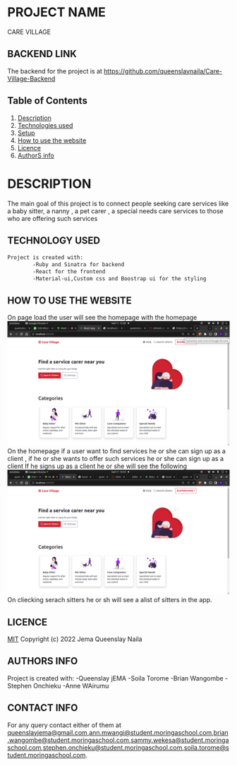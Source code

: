 # PROJECT NAME

CARE VILLAGE
## BACKEND LINK
The backend for the project is at https://github.com/queenslaynaila/Care-Village-Backend

## Table of Contents

1. [Description](#description)
2. [Technologies used](#technology-used)
3. [Setup](#setup)
4. [How to use the website](#how-to-use-the-website)
5. [Licence](#licence)
6. [AuthorS info](#authorS-info)
 

# DESCRIPTION

 The main goal of this project is to connect people seeking care services like a baby sitter, a nanny , a pet carer , a special needs care services to those who are offering such services


## TECHNOLOGY USED
    Project is created with:
            -Ruby and Sinatra for backend
            -React for the frontend
            -Material-ui,Custom css and Boostrap ui for the styling

## HOW TO USE THE WEBSITE

On page load the user will see the homepage with the homepage
<img src="./src/assets/homepage.png">
On the homepage if a user want to find services he or she can sign up as a client , if he or she wants to offer such services he or she can sign up as a client
If he signs up as a client he or she will see the following
<img src="./src/assets/client.png">
On cliecking serach sitters he or sh will see a alist of sitters in the app.
## LICENCE

[MIT](LICENCE)
Copyright (c) 2022 Jema Queenslay Naila

## AUTHORS INFO
 Project is created with:
            -Queenslay jEMA
            -Soila Torome
            -Brian Wangombe
            -Stephen Onchieku
            -Anne WAirumu

## CONTACT INFO
For any query contact either of them at queenslayjema@gmail.com,ann.mwangi@student.moringaschool.com,brian.wangombe@student.moringaschool.com,sammy.wekesa@student.moringaschool.com,stephen.onchieku@student.moringaschool.com,soila.torome@student.moringaschool.com.



